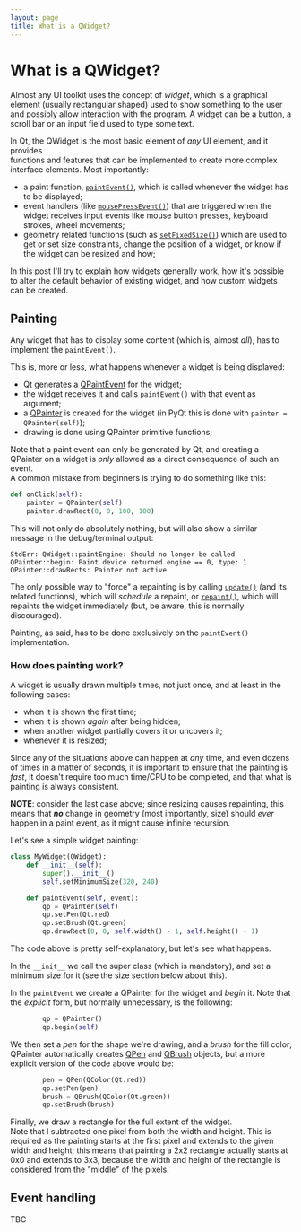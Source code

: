 ```yaml
---
layout: page
title: What is a QWidget?
---
```


# What is a QWidget?

Almost any UI toolkit uses the concept of *widget*, which is a graphical element 
(usually rectangular shaped) used to show something to the user and possibly allow
interaction with the program. A widget can be a button, a scroll bar or an input
field used to type some text.

In Qt, the QWidget is the most basic element of *any* UI element, and it provides  
functions and features that can be implemented to create more complex interface 
elements. Most importantly:

- a paint function, [`paintEvent()`](https://doc.qt.io/qt-5/qwidget.html#paintEvent), 
which is called whenever the widget has to be displayed;
- event handlers (like [`mousePressEvent()`](https://doc.qt.io/qt-5/qwidget.html#mousePressEvent))
that are triggered when the widget receives input events like mouse button presses, 
keyboard strokes, wheel movements;
- geometry related functions (such as [`setFixedSize()`](https://doc.qt.io/qt-5/qwidget.html#setFixedSize))
which are used to get or set size constraints, change the position of a widget, or 
know if the widget can be resized and how;

In this post I'll try to explain how widgets generally work, how it's possible to
alter the default behavior of existing widget, and how custom widgets can be created.

<!--more-->

## Painting

Any widget that has to display some content (which is, almost *all*), has to implement
the `paintEvent()`.

This is, more or less, what happens whenever a widget is being displayed:

  - Qt generates a [QPaintEvent](https://doc.qt.io/qt-5/qpaintevent.html) for the widget;
  - the widget receives it and calls `paintEvent()` with that event as argument;
  - a [QPainter](https://doc.qt.io/qt-5/qpainter.html) is created for the widget (in PyQt
  this is done with `painter = QPainter(self)`);
  - drawing is done using QPainter primitive functions;

Note that a paint event can only be generated by Qt, and creating a QPainter on a widget
is *only* allowed as a direct consequence of such an event.  
A common mistake from beginners is trying to do something like this:

```python
def onClick(self):
    painter = QPainter(self)
    painter.drawRect(0, 0, 100, 100)
```

This will not only do absolutely nothing, but will also show a similar message in the
debug/terminal output:

```
StdErr: QWidget::paintEngine: Should no longer be called
QPainter::begin: Paint device returned engine == 0, type: 1
QPainter::drawRects: Painter not active
```

The only possible way to "force" a repainting is by calling 
[`update()`](https://doc.qt.io/qt-5/qwidget.html#update) (and its related functions), 
which will *schedule* a repaint, or [`repaint()`](https://doc.qt.io/qt-5/qwidget.html#repaint),
which will repaints the widget immediately (but, be aware, this is normally discouraged).

Painting, as said, has to be done exclusively on the `paintEvent()` implementation.

### How does painting work?

A widget is usually drawn multiple times, not just once, and at least in the following cases:

  - when it is shown the first time;
  - when it is shown *again* after being hidden;
  - when another widget partially covers it or uncovers it;
  - whenever it is resized;

Since any of the situations above can happen at *any* time, and even dozens of times in a
matter of seconds, it is important to ensure that the painting is *fast*, it doesn't require
too much time/CPU to be completed, and that what is painting is always consistent.

**NOTE**: consider the last case above; since resizing causes repainting, this means that 
***no*** change in geometry (most importantly, size) should *ever* happen in a paint
event, as it might cause infinite recursion.

Let's see a simple widget painting:

```python
class MyWidget(QWidget):
    def __init__(self):
        super().__init__()
        self.setMinimumSize(320, 240)

    def paintEvent(self, event):
        qp = QPainter(self)
        qp.setPen(Qt.red)
        qp.setBrush(Qt.green)
        qp.drawRect(0, 0, self.width() - 1, self.height() - 1)
```

The code above is pretty self-explanatory, but let's see what happens.

In the `__init__` we call the super class (which is mandatory), and set a 
minimum size for it (see the size section below about this).

In the `paintEvent` we create a QPainter for the widget and *begin* it. Note that 
the *explicit* form, but normally unnecessary, is the following:

```python
        qp = QPainter()
        qp.begin(self)
```

We then set a *pen* for the shape we're drawing, and a *brush* for the fill color;
QPainter automatically creates [QPen](https://doc.qt.io/qt-5/qpen.html) and 
[QBrush](https://doc.qt.io/qt-5/qbrush.html) objects, but a more explicit version
of the code above would be:

```python
        pen = QPen(QColor(Qt.red))
        qp.setPen(pen)
        brush = QBrush(QColor(Qt.green))
        qp.setBrush(brush)
```

Finally, we draw a rectangle for the full extent of the widget.  
Note that I subtracted one pixel from both the width and height. This is required as
the painting starts at the first pixel and extends to the given width and height;
this means that painting a 2x2 rectangle actually starts at 0x0 and extends to 3x3,
because the width and height of the rectangle is considered from the "middle" of the
pixels.

## Event handling


TBC

